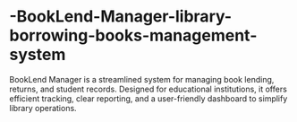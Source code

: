 # -BookLend-Manager-library-borrowing-books-management-system
BookLend Manager is a streamlined system for managing book lending, returns, and student records. Designed for educational institutions, it offers efficient tracking, clear reporting, and a user-friendly dashboard to simplify library operations.
